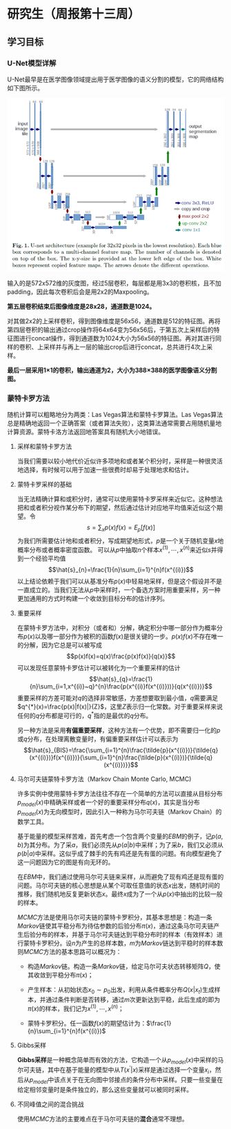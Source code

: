 # 研究生（周报第十三周）

## 学习目标

### U-Net模型详解

U-Net最早是在医学图像领域提出用于医学图像的语义分割的模型，它的网络结构如下图所示。

![avator](./resource/Unet.png)

输入的是572x572维的灰度图，经过5层卷积，每层都是用3x3的卷积核，且不加padding，因此每次卷积后会是用2x2的Maxpooling。

**第五层卷积结束后图像维度是28x28，通道数是1024。**

对其做2x2的上采样卷积，得到图像维度是56x56，通道数是512的特征图。再将第四层卷积的输出通过crop操作将64x64变为56x56后，于第五次上采样后的特征图进行concat操作，得到通道数为1024大小为56x56的特征图。再对其进行同样的卷积、上采样并与再上一层的输出crop后进行concat，总共进行4次上采样。

**最后一层采用1×1的卷积，输出通道为2，大小为388×388的医学图像语义分割图。**

### 蒙特卡罗方法

随机计算可以粗略地分为两类：Las Vegas算法和蒙特卡罗算法。Las Vegas算法总是精确地返回一个正确答案（或者算法失败），这类算法通常需要占用随机量地计算资源。蒙特卡洛方法返回地答案具有随机大小地错误。

1. 采样和蒙特卡罗方法
    
    当我们需要以较小地代价近似许多项地和或者某个积分时，采样是一种很灵活地选择，有时候可以用于加速一些很费时却易于处理地求和估计。

2. 蒙特卡罗采样的基础

    当无法精确计算和或积分时，通常可以使用蒙特卡罗采样来近似它。这种想法把和或者积分视作某分布下的期望，然后通过估计对应地平均值来近似这个期望。令
    $$s=\sum_{x}p(x)f(x)=E_{p}[f(x)]$$
    为我们所需要估计地和或者积分，写成期望地形式，$p$是一个关于随机变量$x$地概率分布或者概率密度函数。
    可以从$p$中抽取$n$个样本$x^{(1)},\cdots, x^{(n)}$来近似$s$并得到一个经验平均值
    $$\hat{s}_{n}=\frac{1}{n}\sum_{i=1}^{n}f(x^{(i)})$$
    以上结论依赖于我们可以从基准分布$p(x)$中轻易地采样，但是这个假设并不是一直成立的。当我们无法从$p$中采样时，一个备选方案时用重要采样，另一种更加通用的方式时构建一个收敛到目标分布的估计序列。

3. 重要采样

	在蒙特卡罗方法中，对积分（或者和）分解，确定积分中哪一部分作为概率分布$p(x)$以及哪一部分作为被积的函数$f(x)$是很关键的一步。$p(x)f(x)$不存在唯一的分解，因为它总是可以被写成
	$$p(x)f(x)=q(x)\frac{p(x)f(x)}{q(x)}$$
	可以发现任意蒙特卡罗估计可以被转化为一个重要采样的估计
	$$\hat{s}_{q}=\frac{1}{n}\sum_{i=1,x^{(i)}~q}^{n}\frac{p(x^{(i)}f(x^{(i)}))}{q(x^{(i)})}$$
	重要采样的方差可能对$q$的选择非常敏感，方差想要取到最小值，$q$需要满足$q^{*}(x)=\frac{p(x)|f(x)|}{Z}$，这里$Z$表示归一化常数。对于重要采样来说任何的$q$分布都是可行的，$q^{*}$指的是最优的$q$分布。
	
	另一种方法是采用**有偏重要采样**，这种方法有一个优势，即不需要归一化的$p$或$q$分布，在处理离散变量时，有偏重要采样估计可以表示为
	$$\hat{s}_{BIS}=\frac{\sum_{i=1}^{n}\frac{\tilde{p}(x^{(i)})}{\tilde{q}(x^{(i)})}f(x^{(i)})}{\sum_{i=1}^{n}\frac{\tilde{p}(x^{(i)})}{\tilde{q}(x^{(i)})}}$$

4. 马尔可夫链蒙特卡罗方法（Markov Chain Monte Carlo, MCMC)
	
	许多实例中使用蒙特卡罗方法往往不存在一个简单的方法可以直接从目标分布$p_{model}(x)$中精确采样或者一个好的重要采样分布$q(x)$，其实是当分布$p_{model}(x)$为无向模型时，因此引入一种称为马尔可夫链（Markov Chain）的数学工具。
	
	基于能量的模型采样苦难，首先考虑一个包含两个变量的$EBM$的例子，记$p(a,b)$为其分布。为了采$a$，我们必须先从$p(a|b)$中采样；为了采$b$，我们又必须从$p(b|a)$中采样。这似乎成了棘手的先有鸡还是先有蛋的问题。有向模型避免了这一问题因为它的图是有向无环的。
	
	在$EBM$中，我们通过使用马尔可夫链来采样，从而避免了现有鸡还是现有蛋的问题。马尔可夫链的核心思想是从某个可取任意值的状态$x$出发，随机时间的推移，我们随机地反复更新状态$x$。最终$x$成为了一个从$p(x)$中抽出的比较一般的样本。

	$MCMC$方法是使用马尔可夫链的蒙特卡罗积分，其基本思想是：构造一条$Markov$链使其平稳分布为待估参数的后验分布$\pi (x)$，通过这条马尔可夫链产生后验分布的样本，并基于马尔可夫链达到平稳分布时的样本（有效样本）进行蒙特卡罗积分。设$n$为产生的总样本数，$m$为$Markov$链达到平稳时的样本数则$MCMC$方法的基本思路可以概况为：
	
	* 构造$Markov$链。构造一条$Markov$链，给定马尔可夫状态转移矩阵$Q$，使其收敛到平稳分布$\pi (x)$；

	* 产生样本：从初始状态$x_0\sim p_0$出发，利用从条件概率分布$Q(x|x_t)$生成样本，并通过条件判断是否转移，通过$m$次更新达到平稳，此后生成的即为$\pi (x)$的样本，我们记为$x^{(1)},\cdots,x^{(n)}$；

	* 蒙特卡罗积分。任一函数$f(x)$的期望估计为：$\frac{1}{n}\sum_{i=1}^{n}f(x^{(i)})$

5. Gibbs采样

	**Gibbs采样**是一种概念简单而有效的方法，它构造一个从$p_{model}(x)$中采样的马尔可夫链，其中在基于能量的模型中从$T(x^{'}|x)$采样是通过选择一个变量$x_i$，然后从$p_{model}$中该点关于在无向图中邻接点的条件分布中采样。只要一些变量在给定相邻变量时是条件独立的，那么这些变量就可以被同时采样。

6. 不同峰值之间的混合挑战

	使用$MCMC$方法的主要难点在于马尔可夫链的**混合**通常不理想。
